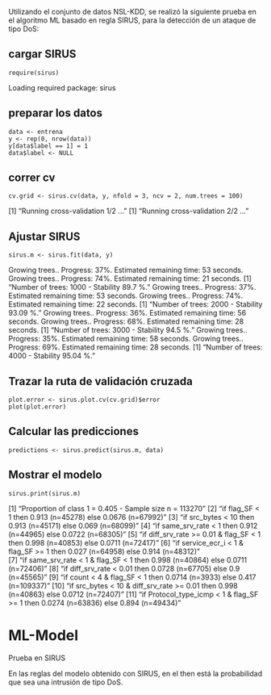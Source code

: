 Utilizando el conjunto de datos NSL-KDD, se realizó la siguiente prueba en el algoritmo ML basado en regla SIRUS, para la detección de un ataque de tipo DoS:
## cargar SIRUS
 	require(sirus)
Loading required package: sirus
## preparar los datos
 	data <- entrena
 	y <- rep(0, nrow(data))
 	y[data$label == 1] = 1
 	data$label <- NULL
## correr cv
 	cv.grid <- sirus.cv(data, y, nfold = 3, ncv = 2, num.trees = 100)
[1] “Running cross-validation 1/2 ...”
[1] “Running cross-validation 2/2 ...”
## Ajustar SIRUS
 	sirus.m <- sirus.fit(data, y)
Growing trees.. Progress: 37%. Estimated remaining time: 53 seconds.
Growing trees.. Progress: 74%. Estimated remaining time: 21 seconds.
[1] “Number of trees: 1000 - Stability 89.7 %.”
Growing trees.. Progress: 37%. Estimated remaining time: 53 seconds.
Growing trees.. Progress: 74%. Estimated remaining time: 22 seconds.
[1] “Number of trees: 2000 - Stability 93.09 %.”
Growing trees.. Progress: 36%. Estimated remaining time: 56 seconds.
Growing trees.. Progress: 68%. Estimated remaining time: 28 seconds.
[1] “Number of trees: 3000 - Stability 94.5 %.”
Growing trees.. Progress: 35%. Estimated remaining time: 58 seconds.
Growing trees.. Progress: 69%. Estimated remaining time: 28 seconds.
[1] “Number of trees: 4000 - Stability 95.04 %.”
## Trazar la ruta de validación cruzada
 	plot.error <- sirus.plot.cv(cv.grid)$error
 	plot(plot.error)
 ## Calcular las predicciones
 	predictions <- sirus.predict(sirus.m, data)
## Mostrar el modelo
 	sirus.print(sirus.m)
 [1] “Proportion of class 1 = 0.405 - Sample size n = 113270”
 [2] “if flag_SF < 1 then 0.913 (n=45278) else 0.0676 (n=67992)”
 [3] “if src_bytes < 10 then 0.913 (n=45171) else 0.069 (n=68099)”
 [4] “if same_srv_rate < 1 then 0.912 (n=44965) else 0.0722 (n=68305)”
 [5] “if diff_srv_rate >= 0.01 & flag_SF < 1 then 0.998 (n=40853) else 0.0711 (n=72417)” 
 [6] “if service_ecr_i < 1 & flag_SF >= 1 then 0.027 (n=64958) else 0.914 (n=48312)” 	
 [7] “if same_srv_rate < 1 & flag_SF < 1 then 0.998 (n=40864) else 0.0711 (n=72406)” 
 [8] “if diff_srv_rate < 0.01 then 0.0728 (n=67705) else 0.9 (n=45565)” 
 [9] “if count < 4 & flag_SF < 1 then 0.0714 (n=3933) else 0.417 (n=109337)” 
[10] “if src_bytes < 10 & diff_srv_rate >= 0.01 then 0.998 (n=40863) else 0.0712 (n=72407)”
[11] “if Protocol_type_icmp < 1 & flag_SF >= 1 then 0.0274 (n=63836) else 0.894 (n=49434)”

# ML-Model
Prueba en SIRUS


En las reglas del modelo obtenido con SIRUS, en el then está la probabilidad que sea una intrusión de tipo DoS.
